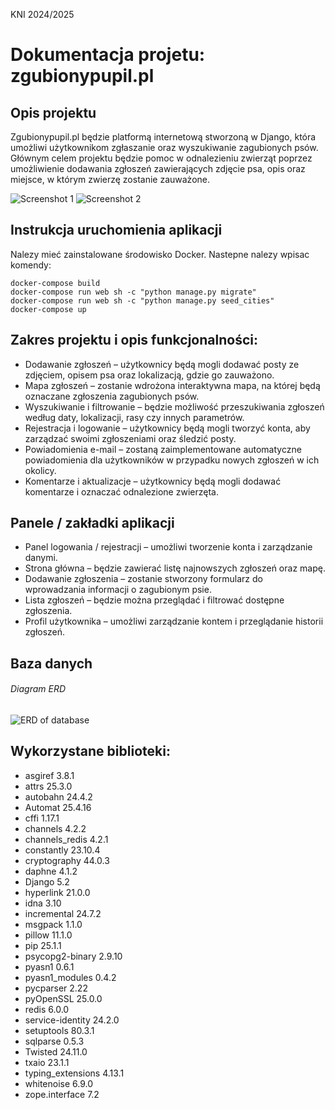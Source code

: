 KNI 2024/2025 

# Dokumentacja projetu: zgubionypupil.pl

## Opis projektu
Zgubionypupil.pl będzie platformą internetową stworzoną w Django, która umożliwi użytkownikom zgłaszanie oraz wyszukiwanie zagubionych psów. Głównym celem projektu będzie pomoc w odnalezieniu zwierząt poprzez umożliwienie dodawania zgłoszeń zawierających zdjęcie psa, opis oraz miejsce, w którym zwierzę zostanie zauważone.

![Screenshot 1](https://github.com/UR-INF/pwjp-ontn/blob/f5809a289b5fa50b79a5c0e8a80cb70a387fcf79/docs/screen1.png)
![Screenshot 2](https://github.com/UR-INF/pwjp-ontn/blob/f5809a289b5fa50b79a5c0e8a80cb70a387fcf79/docs/screen2.png)

## Instrukcja uruchomienia aplikacji

Nalezy mieć zainstalowane środowisko Docker.
Nastepne nalezy wpisac komendy:
```
docker-compose build
docker-compose run web sh -c "python manage.py migrate"
docker-compose run web sh -c "python manage.py seed_cities"
docker-compose up
```

## Zakres projektu i opis funkcjonalności:
- Dodawanie zgłoszeń – użytkownicy będą mogli dodawać posty ze zdjęciem, opisem psa oraz lokalizacją, gdzie go zauważono.
- Mapa zgłoszeń – zostanie wdrożona interaktywna mapa, na której będą oznaczane zgłoszenia zagubionych psów.
- Wyszukiwanie i filtrowanie – będzie możliwość przeszukiwania zgłoszeń według daty, lokalizacji, rasy czy innych parametrów.
- Rejestracja i logowanie – użytkownicy będą mogli tworzyć konta, aby zarządzać swoimi zgłoszeniami oraz śledzić posty.
- Powiadomienia e-mail – zostaną zaimplementowane automatyczne powiadomienia dla użytkowników w przypadku nowych zgłoszeń w ich okolicy.
- Komentarze i aktualizacje – użytkownicy będą mogli dodawać komentarze i oznaczać odnalezione zwierzęta.


## Panele / zakładki aplikacji 
- Panel logowania / rejestracji – umożliwi tworzenie konta i zarządzanie danymi.
- Strona główna – będzie zawierać listę najnowszych zgłoszeń oraz mapę.
- Dodawanie zgłoszenia – zostanie stworzony formularz do wprowadzania informacji o zagubionym psie.
- Lista zgłoszeń – będzie można przeglądać i filtrować dostępne zgłoszenia.
- Profil użytkownika – umożliwi zarządzanie kontem i przeglądanie historii zgłoszeń.

## Baza danych
###### Diagram ERD

![ERD of database](https://github.com/UR-INF/pwjp-ontn/blob/576ab298dd50cc0117209e92a920568223bc3412/docs/dbERD.png)

## Wykorzystane biblioteki:
- asgiref           3.8.1
- attrs             25.3.0
- autobahn          24.4.2
- Automat           25.4.16
- cffi              1.17.1
- channels          4.2.2
- channels_redis    4.2.1
- constantly        23.10.4
- cryptography      44.0.3
- daphne            4.1.2
- Django            5.2
- hyperlink         21.0.0
- idna              3.10
- incremental       24.7.2
- msgpack           1.1.0
- pillow            11.1.0
- pip               25.1.1
- psycopg2-binary   2.9.10
- pyasn1            0.6.1
- pyasn1_modules    0.4.2
- pycparser         2.22
- pyOpenSSL         25.0.0
- redis             6.0.0
- service-identity  24.2.0
- setuptools        80.3.1
- sqlparse          0.5.3
- Twisted           24.11.0
- txaio             23.1.1
- typing_extensions 4.13.1
- whitenoise        6.9.0
- zope.interface    7.2


